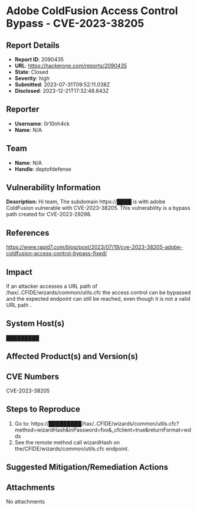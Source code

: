 # Adobe ColdFusion Access Control Bypass - CVE-2023-38205

## Report Details
- **Report ID**: 2090435
- **URL**: https://hackerone.com/reports/2090435
- **State**: Closed
- **Severity**: high
- **Submitted**: 2023-07-31T09:52:11.038Z
- **Disclosed**: 2023-12-21T17:32:48.643Z

## Reporter
- **Username**: 0r10nh4ck
- **Name**: N/A

## Team
- **Name**: N/A
- **Handle**: deptofdefense

## Vulnerability Information
**Description:**
Hi team,
The subdomain https://████ is with adobe ColdFusion vulnerable with CVE-2023-38205.
This vulnerability is a bypass path created for CVE-2023-29298.

## References

https://www.rapid7.com/blog/post/2023/07/19/cve-2023-38205-adobe-coldfusion-access-control-bypass-fixed/

## Impact

If an attacker accesses a URL path of /hax/..CFIDE/wizards/common/utils.cfc the access control can be bypassed and the expected endpoint can still be reached, even though it is not a valid URL path .

## System Host(s)
█████████

## Affected Product(s) and Version(s)


## CVE Numbers
CVE-2023-38205

## Steps to Reproduce
1. Go to: https://█████████/hax/..CFIDE/wizards/common/utils.cfc?method=wizardHash&inPassword=foo&_cfclient=true&returnFormat=wddx
2. See the remote method call wizardHash on the/CFIDE/wizards/common/utils.cfc endpoint.

## Suggested Mitigation/Remediation Actions




## Attachments
No attachments
